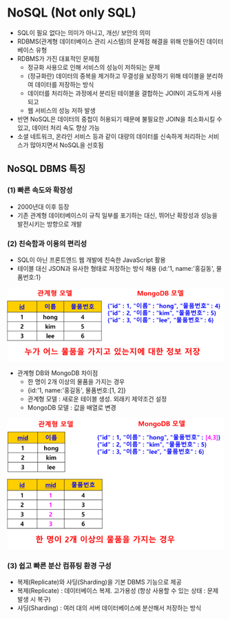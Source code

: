 # NoSQL (Not only SQL)
- SQL이 필요 없다는 의미가 아니고, 개선/ 보안의 의미 
- RDBMS(관계형 데이터베이스 관리 시스템)의 문제점 해결을 위해 만들어진 데이터베이스 유형
- RDBMS가 가진 대표적인 문제점 
    - 정규화 사용으로 인해 서비스의 성능이 저하되는 문제
    - (정규화란) 데이터의 중복을 제거하고 무결성을 보장하기 위해 테이블을 분리하여 데이터를 저장하는 방식
    - 데이터를 처리하는 과정에서 분리된 테이블을 결합하는 JOIN이 과도하게 사용되고
    - 웹 서비스의 성능 저하 발생
- 반면 NoSQL은 데이터의 중첩이 허용되기 때문에 불필요한 JOIN을 최소화시킬 수 있고, 데이터 처리 속도 향상 가능
- 소셜 네트워크, 온라인 서비스 등과 같이 대량의 데이터를 신속하게 처리하는 서비스가 많아지면서 NoSQL을 선호됨

## NoSQL DBMS 특징
### (1) 빠른 속도와 확장성
- 2000년대 이후 등장
- 기존 관계형 데이터베이스이 규칙 일부를 포기하는 대신, 뛰어난 확장성과 성능을 발전시키는 방향으로 개발

### (2) 친숙함과 이용의 편리성
- SQL이 아닌 프론트엔드 웹 개발에 친숙한 JavaScript 활용
- 테이블 대신 JSON과 유사한 형태로 저장하는 방식 채용
{id:'1, name:'홍길동', 물품번호:1}

![NoSQL_DBMS1](image/NoSQL_DBMS1.png)

- 관계형  DB와 MongoDB 차이점
    - 한 명이 2개 이상의 물품을 가지는 경우
    - {id:'1, name:'홍길동', 물품번호:[1, 2]}
    - 관계형 모델 : 새로운 테이블 생성. 외래키 제약조건 설정
    - MongoDB 모델 : 값을 배열로 변경

![NoSQL_DBMS2](image/NoSQL_DBMS2.png)

### (3) 쉽고 빠른 분산 컴퓨팅 환경 구성
- 복제(Replicate)와 샤딩(Sharding)을 기본 DBMS 기능으로 제공
- 복제(Replicate) : 데이터베이스 복제. 고가용성 (항상 사용할 수 있는 상태 : 문제 발생 시 복구)
- 샤딩(Sharding) : 여러 대의 서버 데이터베이스에 분산해서 저장하는 방식